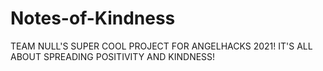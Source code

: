 # Notes-of-Kindness

TEAM NULL'S SUPER COOL PROJECT FOR ANGELHACKS 2021! 
IT'S ALL ABOUT SPREADING POSITIVITY AND KINDNESS!
